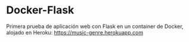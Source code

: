 # Docker-Flask
Primera prueba de aplicación web con Flask en un container de Docker, alojado en Heroku: https://music-genre.herokuapp.com
